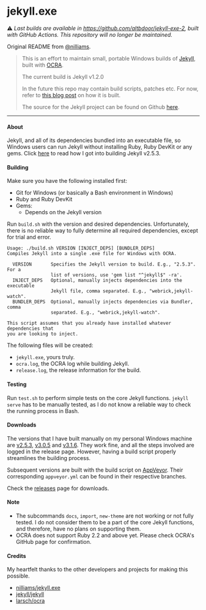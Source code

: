 jekyll.exe
==========

⚠ _Last builds are available in https://github.com/altbdoor/jekyll-exe-2, built with GitHub Actions. This repository will no longer be maintained._

Original README from [@nilliams](https://github.com/nilliams/jekyll.exe).

> This is an effort to maintain small, portable Windows builds of [Jekyll](http://jekyllrb.com), built with [OCRA](http://ocra.rubyforge.org).
> 
> The current build is Jekyll v1.2.0
> 
> In the future this repo may contain build scripts, patches etc. For now, refer to [this blog post](http://www.nickw.it/jekyll-dot-exe/) on how it is built.
> 
> The source for the Jekyll project can be found on Github [here](https://github.com/mojombo/jekyll).

---

#### About

Jekyll, and all of its dependencies bundled into an executable file, so Windows users can run Jekyll without installing Ruby, Ruby DevKit or any gems. Click [here](https://github.com/altbdoor/today-i-learned/blob/master/topics/Building%20Jekyll%20for%20Windows.md) to read how I got into building Jekyll v2.5.3.


#### Building

Make sure you have the following installed first:

- Git for Windows (or basically a Bash environment in Windows)
- Ruby and Ruby DevKit
- Gems:
    - Depends on the Jekyll version

Run `build.sh` with the version and desired dependencies. Unfortunately, there is no reliable way to fully determine all required dependencies, except for trial and error.

```
Usage: ./build.sh VERSION [INJECT_DEPS] [BUNDLER_DEPS]
Compiles Jekyll into a single .exe file for Windows with OCRA.

  VERSION       Specifies the Jekyll version to build. E.g., "2.5.3". For a
                list of versions, use 'gem list "^jekyll$" -ra'.
  INJECT_DEPS   Optional, manually injects dependencies into the executable
                Jekyll file, comma separated. E.g., "webrick,jekyll-watch".
  BUNDLER_DEPS  Optional, manually injects dependencies via Bundler, comma
                separated. E.g., "webrick,jekyll-watch".

This script assumes that you already have installed whatever dependencies that
you are looking to inject.
```

The following files will be created:
- `jekyll.exe`, yours truly.
- `ocra.log`, the OCRA log while building Jekyll.
- `release.log`, the release information for the build.


#### Testing

Run `test.sh` to perform simple tests on the core Jekyll functions. `jekyll serve` has to be manually tested, as I do not know a reliable way to check the running process in Bash.


#### Downloads

The versions that I have built manually on my personal Windows machine are
[v2.5.3](https://github.com/altbdoor/jekyll-exe/releases/tag/stable-v2.5.3),
[v3.0.5](https://github.com/altbdoor/jekyll-exe/releases/tag/stable-v3.0.5) and
[v3.1.6](https://github.com/altbdoor/jekyll-exe/releases/tag/stable-v3.1.6).
They work fine, and all the steps involved are logged in the release page. However, having a build script properly streamlines the building process.

Subsequent versions are built with the build script on [AppVeyor](https://ci.appveyor.com/project/altbdoor/jekyll-exe). Their corresponding `appveyor.yml` can be found in their respective branches.

Check the [releases](https://github.com/altbdoor/jekyll-exe/releases) page for downloads.


#### Note

- The subcommands `docs`, `import`, `new-theme` are not working or not fully tested. I do not consider them to be a part of the core Jekyll functions, and therefore, have no plans on supporting them.
- OCRA does not support Ruby 2.2 and above yet. Please check OCRA's GitHub page for confirmation.


#### Credits

My heartfelt thanks to the other developers and projects for making this possible.

- [nilliams/jekyll.exe](https://github.com/nilliams/jekyll.exe)
- [jekyll/jekyll](https://github.com/jekyll/jekyll)
- [larsch/ocra](https://github.com/larsch/ocra)
